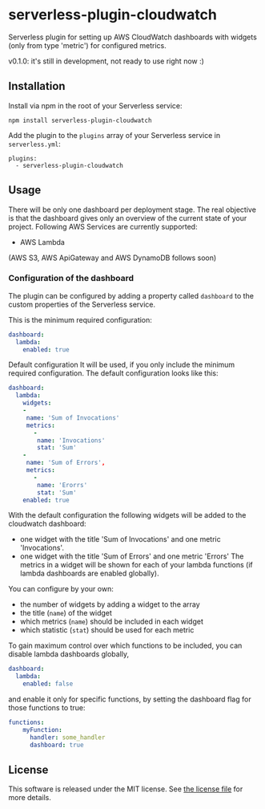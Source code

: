 # serverless-plugin-cloudwatch
Serverless plugin for setting up AWS CloudWatch dashboards with widgets (only from type 'metric') for configured metrics.

v0.1.0: it's still in development, not ready to use right now :) 

## Installation
Install via npm in the root of your Serverless service:

    npm install serverless-plugin-cloudwatch

Add the plugin to the  `plugins`  array of your Serverless service in  `serverless.yml`:

    plugins:
      - serverless-plugin-cloudwatch

## Usage
There will be only one dashboard per deployment stage. 
The real objective is that the dashboard gives only an overview of the current state of your project.
Following AWS Services are currently supported: 

- AWS Lambda

(AWS S3, AWS ApiGateway and AWS DynamoDB follows soon) 

### Configuration of the dashboard
The plugin can be configured by adding a property called `dashboard` to the custom properties of the Serverless service.

This is the minimum required configuration:

```yaml
dashboard:
  lambda:
    enabled: true
```

Default configuration
It will be used, if you only include the minimum required configuration.
The default configuration looks like this:

```yaml
dashboard:
  lambda:
    widgets:
	-
	 name: 'Sum of Invocations'
	 metrics: 
	   - 
	    name: 'Invocations'
	    stat: 'Sum'
	-
	 name: 'Sum of Errors',
	 metrics: 
	   -
	    name: 'Erorrs'
	    stat: 'Sum'
    enabled: true
```

With the default configuration the following widgets will be added to the cloudwatch dashboard:
- one widget with the title 'Sum of Invocations' and one metric 'Invocations'. 
- one widget with the title 'Sum of Errors' and one metric 'Errors'
The metrics in a widget will be shown for each of your lambda functions (if lambda dashboards are enabled globally).

You can configure by your own:
- the number of widgets by adding a widget to the array
- the title (`name`) of the widget
- which metrics (`name`) should be included in each widget
- which statistic (`stat`) should be used for each metric


To gain maximum control over which functions to be included, you can disable lambda dashboards globally,
```yaml
dashboard:
  lambda:
    enabled: false
```
and enable it only for specific functions, by setting the dashboard flag for those functions to true:
```yaml
functions:
    myFunction:
      handler: some_handler
      dashboard: true
```


## License

This software is released under the MIT license. See  [the license file](https://github.com/anna-b96/serverless-plugin-cloudwatch/blob/master/LICENSE)  for more details.

